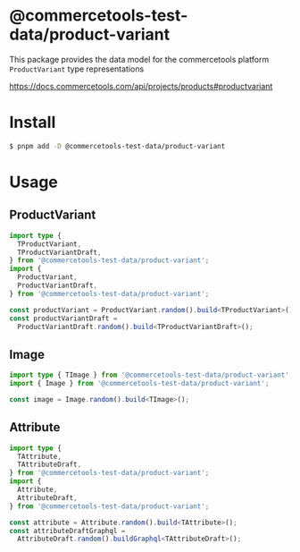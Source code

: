 # @commercetools-test-data/product-variant

This package provides the data model for the commercetools platform `ProductVariant` type representations

https://docs.commercetools.com/api/projects/products#productvariant

# Install

```bash
$ pnpm add -D @commercetools-test-data/product-variant
```

# Usage

## ProductVariant

```ts
import type {
  TProductVariant,
  TProductVariantDraft,
} from '@commercetools-test-data/product-variant';
import {
  ProductVariant,
  ProductVariantDraft,
} from '@commercetools-test-data/product-variant';

const productVariant = ProductVariant.random().build<TProductVariant>();
const productVariantDraft =
  ProductVariantDraft.random().build<TProductVariantDraft>();
```

## Image

```ts
import type { TImage } from '@commercetools-test-data/product-variant';
import { Image } from '@commercetools-test-data/product-variant';

const image = Image.random().build<TImage>();
```

## Attribute

```ts
import type {
  TAttribute,
  TAttributeDraft,
} from '@commercetools-test-data/product-variant';
import {
  Attribute,
  AttributeDraft,
} from '@commercetools-test-data/product-variant';

const attribute = Attribute.random().build<TAttribute>();
const attributeDraftGraphql =
  AttributeDraft.random().buildGraphql<TAttributeDraft>();
```
